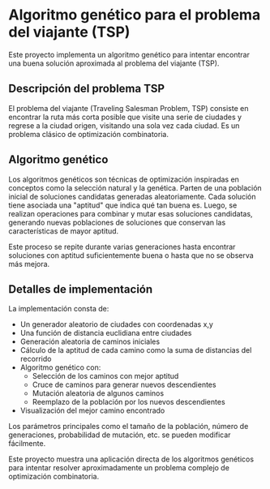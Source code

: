 # Algoritmo genético para el problema del viajante (TSP)

Este proyecto implementa un algoritmo genético para intentar encontrar una buena solución aproximada al problema del viajante (TSP).

## Descripción del problema TSP

El problema del viajante (Traveling Salesman Problem, TSP) consiste en encontrar la ruta más corta posible que visite una serie de ciudades y regrese a la ciudad origen, visitando una sola vez cada ciudad. Es un problema clásico de optimización combinatoria.

## Algoritmo genético 

Los algoritmos genéticos son técnicas de optimización inspiradas en conceptos como la selección natural y la genética. Parten de una población inicial de soluciones candidatas generadas aleatoriamente. Cada solución tiene asociada una "aptitud" que indica qué tan buena es. Luego, se realizan operaciones para combinar y mutar esas soluciones candidatas, generando nuevas poblaciones de soluciones que conservan las características de mayor aptitud.

Este proceso se repite durante varias generaciones hasta encontrar soluciones con aptitud suficientemente buena o hasta que no se observa más mejora.

## Detalles de implementación

La implementación consta de:

- Un generador aleatorio de ciudades con coordenadas x,y
- Una función de distancia euclidiana entre ciudades
- Generación aleatoria de caminos iniciales
- Cálculo de la aptitud de cada camino como la suma de distancias del recorrido
- Algoritmo genético con:
  - Selección de los caminos con mejor aptitud
  - Cruce de caminos para generar nuevos descendientes
  - Mutación aleatoria de algunos caminos
  - Reemplazo de la población por los nuevos descendientes
- Visualización del mejor camino encontrado

Los parámetros principales como el tamaño de la población, número de generaciones, probabilidad de mutación, etc. se pueden modificar fácilmente.

Este proyecto muestra una aplicación directa de los algoritmos genéticos para intentar resolver aproximadamente un problema complejo de optimización combinatoria.

